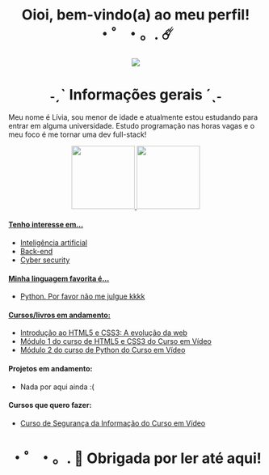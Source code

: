   <div align="center"> 
    <h1> Oioi, bem-vindo(a) ao meu perfil! ・゜・。. ☄️ </h1>
  </div>
 
<div id="header" align="center">
  <img src="https://giffiles.alphacoders.com/195/195287.gif" />
</div>

<div align="center">
  <h1> ˗ˏˋ Informações gerais ´ˎ˗ </h1>
</div>

Meu nome é Lívia, sou menor de idade e atualmente estou estudando para entrar em alguma universidade. Estudo programação nas horas vagas e o meu foco é me tornar uma dev full-stack! 

<div align="center">

  <a href="https://github.com/livia-lima">
  <img height="125em" src="https://github-readme-stats.vercel.app/api?username=livia-lima&show_icons=true&theme=tokyonight&include_all_commits=true&count_private=true"/>
  <img height="125em" src="https://github-readme-stats.vercel.app/api/top-langs/?username=livia-lima&layout=compact&langs_count=7&theme=tokyonight"/>
  
</div>

#### Tenho interesse em...
- Inteligência artificial
- Back-end 
- Cyber security

#### Minha linguagem favorita é...
- Python. Por favor não me julgue kkkk

#### Cursos/livros em andamento:
- <a href ="https://altabooks.com.br/produto/introducao-ao-html5-e-css3-a-evolucao-da-web/">Introdução ao HTML5 e CSS3: A evolução da web </a>
- <a href= "https://www.youtube.com/playlist?list=PLHz_AreHm4dkZ9-atkcmcBaMZdmLHft8n"/>Módulo 1 do curso de HTML5 e CSS3 do Curso em Vídeo </a>
- <a href= "https://www.youtube.com/playlist?list=PLHz_AreHm4dk_nZHmxxf_J0WRAqy5Czye"/>Módulo 2 do curso de Python do Curso em Vídeo </a>

#### Projetos em andamento:
- Nada por aqui ainda :(

#### Cursos que quero fazer:
- <a href="https://www.youtube.com/playlist?list=PLHz_AreHm4dlaTyjolzCFC6IjLzO8O0XV"/>Curso de Segurança da Informação do Curso em Vídeo </a>

<div align="center">
  <h1> ・゜・。. 🚀 Obrigada por ler até aqui! </h1>
 </div>
